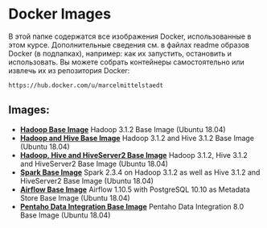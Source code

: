 # Docker Images
В этой папке содержатся все изображения Docker, использованные в этом курсе. Дополнительные сведения см. в файлах readme образов Docker (в подпапках), например: как их запустить, остановить и использовать.
Вы можете собрать контейнеры самостоятельно или извлечь их из репозитория Docker:
```
https://hub.docker.com/u/marcelmittelstaedt
```

## Images:
* [**Hadoop Base Image**](/hadoop_base) Hadoop 3.1.2 Base Image (Ubuntu 18.04)
* [**Hadoop and Hive Base Image**](/hive_base) Hadoop 3.1.2 and Hive 3.1.2 Base Image (Ubuntu 18.04)
* [**Hadoop, Hive and HiveServer2 Base Image**](https://github.com/marcelmittelstaedt/BigData/tree/master/docker/hiveserver_base) Hadoop 3.1.2, Hive 3.1.2 and HiveServer2 Base Image (Ubuntu 18.04)
* [**Spark Base Image**](/spark_base) Spark 2.3.4 on Hadoop 3.1.2 as well as Hive 3.1.2 and HiveServer2 Base Image (Ubuntu 18.04)
* [**Airflow Base Image**](/airflow) Airflow 1.10.5 with PostgreSQL 10.10 as Metadata Store Base Image (Ubuntu 18.04)
* [**Pentaho Data Integration Base Image**](/pentaho) Pentaho Data Integration 8.0 Base Image (Ubuntu 18.04)
 
